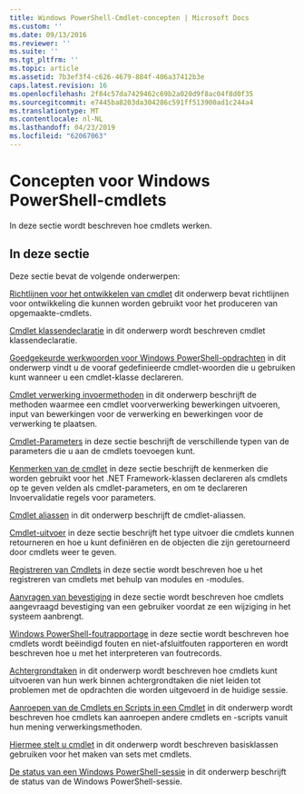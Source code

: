 ```yaml
---
title: Windows PowerShell-Cmdlet-concepten | Microsoft Docs
ms.custom: ''
ms.date: 09/13/2016
ms.reviewer: ''
ms.suite: ''
ms.tgt_pltfrm: ''
ms.topic: article
ms.assetid: 7b3ef3f4-c626-4679-884f-406a37412b3e
caps.latest.revision: 16
ms.openlocfilehash: 2f84c57da7429462c69b2a020d9f8ac04f8d0f35
ms.sourcegitcommit: e7445ba8203da304286c591ff513900ad1c244a4
ms.translationtype: MT
ms.contentlocale: nl-NL
ms.lasthandoff: 04/23/2019
ms.locfileid: "62067063"
---
```

# <a name="windows-powershell-cmdlet-concepts"></a>Concepten voor Windows PowerShell-cmdlets

In deze sectie wordt beschreven hoe cmdlets werken.

## <a name="in-this-section"></a>In deze sectie

Deze sectie bevat de volgende onderwerpen:

[Richtlijnen voor het ontwikkelen van cmdlet](./cmdlet-development-guidelines.md) dit onderwerp bevat richtlijnen voor ontwikkeling die kunnen worden gebruikt voor het produceren van opgemaakte-cmdlets.

[Cmdlet klassendeclaratie](./cmdlet-class-declaration.md) in dit onderwerp wordt beschreven cmdlet klassendeclaratie.

[Goedgekeurde werkwoorden voor Windows PowerShell-opdrachten](./approved-verbs-for-windows-powershell-commands.md) in dit onderwerp vindt u de vooraf gedefinieerde cmdlet-woorden die u gebruiken kunt wanneer u een cmdlet-klasse declareren.

[Cmdlet verwerking invoermethoden](./cmdlet-input-processing-methods.md) in dit onderwerp beschrijft de methoden waarmee een cmdlet voorverwerking bewerkingen uitvoeren, input van bewerkingen voor de verwerking en bewerkingen voor de verwerking te plaatsen.

[Cmdlet-Parameters](./cmdlet-parameters.md) in deze sectie beschrijft de verschillende typen van de parameters die u aan de cmdlets toevoegen kunt.

[Kenmerken van de cmdlet](./cmdlet-attributes.md) in deze sectie beschrijft de kenmerken die worden gebruikt voor het .NET Framework-klassen declareren als cmdlets op te geven velden als cmdlet-parameters, en om te declareren Invoervalidatie regels voor parameters.

[Cmdlet aliassen](./cmdlet-aliases.md) in dit onderwerp beschrijft de cmdlet-aliassen.

[Cmdlet-uitvoer](./cmdlet-output.md) in deze sectie beschrijft het type uitvoer die cmdlets kunnen retourneren en hoe u kunt definiëren en de objecten die zijn geretourneerd door cmdlets weer te geven.

[Registreren van Cmdlets](./modules-and-snap-ins.md) in deze sectie wordt beschreven hoe u het registreren van cmdlets met behulp van modules en -modules.

[Aanvragen van bevestiging](./requesting-confirmation-from-cmdlets.md) in deze sectie wordt beschreven hoe cmdlets aangevraagd bevestiging van een gebruiker voordat ze een wijziging in het systeem aanbrengt.

[Windows PowerShell-foutrapportage](./error-reporting-concepts.md) in deze sectie wordt beschreven hoe cmdlets wordt beëindigd fouten en niet-afsluitfouten rapporteren en wordt beschreven hoe u met het interpreteren van foutrecords.

[Achtergrondtaken](./background-jobs.md) in dit onderwerp wordt beschreven hoe cmdlets kunt uitvoeren van hun werk binnen achtergrondtaken die niet leiden tot problemen met de opdrachten die worden uitgevoerd in de huidige sessie.

[Aanroepen van de Cmdlets en Scripts in een Cmdlet](./invoking-cmdlets-and-scripts-within-a-cmdlet.md) in dit onderwerp wordt beschreven hoe cmdlets kan aanroepen andere cmdlets en -scripts vanuit hun mening verwerkingsmethoden.

[Hiermee stelt u cmdlet](./cmdlet-sets.md) in dit onderwerp wordt beschreven basisklassen gebruiken voor het maken van sets met cmdlets.

[De status van een Windows PowerShell-sessie](./windows-powershell-session-state.md) in dit onderwerp beschrijft de status van de Windows PowerShell-sessie.
